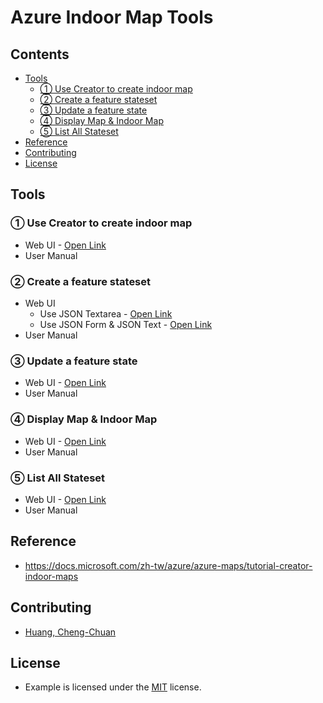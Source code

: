 # Azure Indoor Map Tools

## Contents
- [Tools](#tools)
  - [① Use Creator to create indoor map](#-use-creator-to-create-indoor-map)
  - [② Create a feature stateset](#-create-a-feature-stateset)
  - [③ Update a feature state](#-update-a-feature-state)
  - [④ Display Map & Indoor Map](#-display-map--indoor-map)
  - [⑤ List All Stateset](#-list-all-stateset)
- [Reference](#reference)
- [Contributing](#contributing)
- [License](#license)

## Tools
### ① Use Creator to create indoor map
* Web UI - [Open Link](https://archerhuang.github.io/Azure-Indoor-Map-Tools/Creator-Create-Azure-Indoor-Map/)
* User Manual

### ② Create a feature stateset
* Web UI
  * Use JSON Textarea - [Open Link](https://archerhuang.github.io/Azure-Indoor-Map-Tools/Set-Feature-Stateset/textarea/)
  * Use JSON Form & JSON Text - [Open Link](https://archerhuang.github.io/Azure-Indoor-Map-Tools/Set-Feature-Stateset/form_textarea/)
* User Manual

### ③ Update a feature state
* Web UI - [Open Link](https://archerhuang.github.io/Azure-Indoor-Map-Tools/Update-Feature-State/)
* User Manual

### ④ Display Map & Indoor Map
* Web UI - [Open Link](https://archerhuang.github.io/Azure-Indoor-Map-Tools/Indoor-Map)
* User Manual

### ⑤ List All Stateset
* Web UI - [Open Link](https://archerhuang.github.io/Azure-Indoor-Map-Tools/List-All-Stateset)
* User Manual

## Reference
* https://docs.microsoft.com/zh-tw/azure/azure-maps/tutorial-creator-indoor-maps

## Contributing
* [Huang, Cheng-Chuan](https://github.com/ArcherHuang)

## License
* Example is licensed under the [MIT](./LICENSE) license.